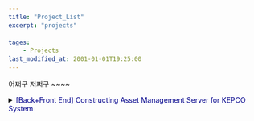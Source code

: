 ```yaml
---
title: "Project_List"
excerpt: "projects"

tages:
    - Projects
last_modified_at: 2001-01-01T19:25:00
---
```


어쩌구 저쩌구 ~~~~


<details>
<summary><span style="color:darkblue">[Back+Front End] Constructing Asset Management Server for KEPCO System</span></summary>
<div markdown="1">

#### Goal
To construct a demo test environment of KEPCO(Korea Electric Power Corporation) SEDA(Substation Equipment Diagnostic & Analysis) system using Oracle, Docker, Python, Flask, Gunicorn, and Nginx(HTML)  
<small>*Oracle, Docker, Python, Flask, Gunicorn and Nginx(HTML)를 활용한 한국전력공사의 송변전 예방진단시스템 데모 테스트 환경 구축*</small>

#### Background
KEPCO(Korea's Electric Power Corporation) is a principle agent of T&D(Transmission and Distribution) industry, selling electricity supplied by power genertion companies. The market of electric power in Korea is managed not by private enterpries but by Korean government, and KEPCO is ranked as 2nd on global electricity utility companies by monopolize T&D industry. Thus, KEPCO possesses huge amount of industrial assets of T&D and SEDA(Substation Equipment Diagnositc & Analysis) system is a running business that integrate and centralize the management subjects which were each substations previously. Especially, this system is very important in that the web page of SEDA is coninuously used until present by workers of KEPCO.  
<small>*한국전력공사는 발전사로부터 전기를 공급받아 사용자들에게 판매하는 T&D(Transmission and Distribution) 산업의 주체입니다. 한국은 전력시장이 민간이 아닌 한국전력공사 주도의 공공시장으로 형성되어 있으며, 따라서 한전은 글로벌 전력회사 2위(아시아 1위)에 위치할 정도로 규모가 거대합니다. 그만큼 한전이 관리하는 T&D분야의 산업설비는 그 양이 상당한데요, 각 사업소별로 관리되고 있던 이 산업설비들을 한전 중앙 서버로 군집하여 통합 관리하고자 하는 사업이 바로 SEDA(Substation Equipment Diagnostic & Analysis) 시스템 구축사업입니다. 특히 SEDA는 실제로 한국전력공사의 임직원들이 계속해서 사용하는 화면이기 때문에 중요합니다.*</small>

My company is taking charge of the task that develop an AI based health diagnosis solution for assets on T&D industry with interlocking it to main SEDA system. Unfortunately, it is impossible to shate the contents of AI based health diagnosis solution since it is confidential. Neverthless, the process of interlocking the system was very interesting, and I hope to share this experience.  
<small>*제가 속한 회사는 이 사업에서 특히 AI기반 변전설비의 상태예방진단 알고리즘 및 UI를 개발하고 이를 SEDA 메인 홈페이지에 연동하는 업무를 담당하게 되었습니다. 알고리즘 개발은 보안사안으로 본 포스트에서 다룰 수 없지만, 그 시스템 연동과정에서 제법 유용한 경험을 할 수 있었어서 이를 공유해보고자 합니다.*</small>

<img src="/images/2021-03-22-demo_system_0_fig2.png" alt="drawing" width="600"/>
<figcaption>A configuration of demo system that would be contructed in this project.</figcaption>

#### Contents
0. [Project Overview](https://shkim-pandamon.github.io/blog/demo_system_0/)
1. [Install Docker](https://shkim-pandamon.github.io/blog/demo_system_1/)
2. [Install Oracle](https://shkim-pandamon.github.io/blog/demo_system_2/)
3. [SQL Developer on M1 Chip](https://shkim-pandamon.github.io/blog/demo_system_3/)
4. [Set-up Orcal DB](https://shkim-pandamon.github.io/blog/demo_system_4/)
5. [Import Data from Oracle DB by Cx_Oracle](https://shkim-pandamon.github.io/blog/demo_system_5/)
6. [Construct Web Framework with Flask](https://shkim-pandamon.github.io/blog/demo_system_6/)

</div>
</details>
